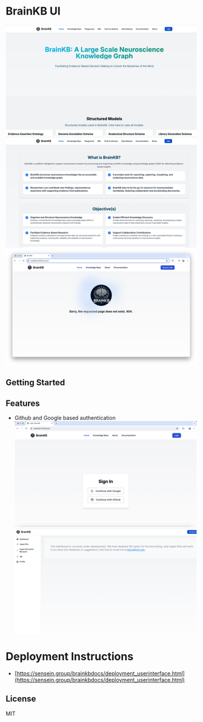 # BrainKB UI
![](images/home.png)
![](images/about.png)
![](images/404.png)

## Getting Started

## Features
- Github and Google based authentication
    ![](images/login.png)
    ![](images/admin.png)

# Deployment Instructions
-  [https://sensein.group/brainkbdocs/deployment_userinterface.html](https://sensein.group/brainkbdocs/deployment_userinterface.html)

## License
MIT
